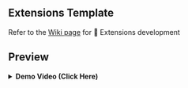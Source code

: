 ## Extensions Template

Refer to the [Wiki page](https://github.com/basharast/ImMobile/wiki/DevExtensions) for 🔌 Extensions development

## Preview

<details>
  <summary><strong>Demo Video (Click Here)</strong></summary>
  <br>

https://github.com/user-attachments/assets/55776ef2-7f9c-4280-9b45-8a0ad2df094b

</details>

